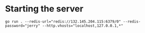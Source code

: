 # Starting the server

`go run . --redis-url="redis://132.145.204.115:6379/0" --redis-password="jerry" --http.vhosts="localhost,127.0.0.1,*"`
